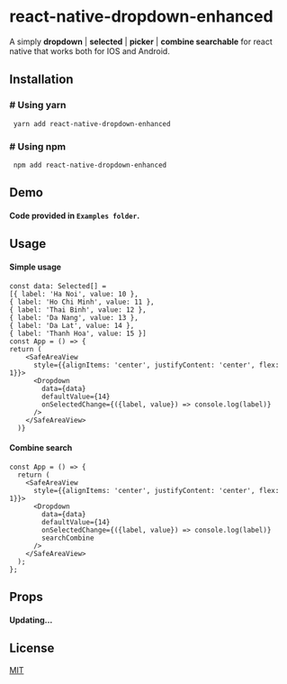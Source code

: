 # react-native-dropdown-enhanced

A simply **dropdown** | **selected** | **picker** | **combine searchable** for react native that works both for IOS and Android.

## Installation

### # Using yarn

     yarn add react-native-dropdown-enhanced

### # Using npm

     npm add react-native-dropdown-enhanced

## Demo

#### Code provided in `Examples folder`.

## Usage

#### Simple usage
```  
const data: Selected[] = 
[{ label: 'Ha Noi', value: 10 },
{ label: 'Ho Chi Minh', value: 11 },
{ label: 'Thai Binh', value: 12 },
{ label: 'Da Nang', value: 13 },
{ label: 'Da Lat', value: 14 },
{ label: 'Thanh Hoa', value: 15 }]
const App = () => {
return (
    <SafeAreaView
      style={{alignItems: 'center', justifyContent: 'center', flex: 1}}>
      <Dropdown
        data={data}
        defaultValue={14}
        onSelectedChange={({label, value}) => console.log(label)}
      />
    </SafeAreaView>
  )}
```

#### Combine search

```  
const App = () => {
  return (
    <SafeAreaView
      style={{alignItems: 'center', justifyContent: 'center', flex: 1}}>
      <Dropdown
        data={data}
        defaultValue={14}
        onSelectedChange={({label, value}) => console.log(label)}
        searchCombine
      />
    </SafeAreaView>
  );
};
```

## Props

#### Updating...

## License

[MIT](https://choosealicense.com/licenses/mit/)
